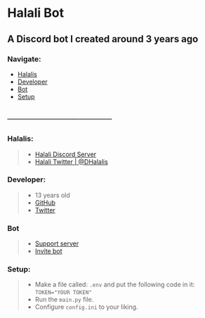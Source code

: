 # Halali Bot
## A Discord bot I created around 3 years ago

### Navigate:
+ [Halalis](https://github.com/Coraff/Halali-Bot/blob/main/README.md#halalis)
+ [Developer](https://github.com/Coraff/Halali-Bot/blob/main/README.md#developer)
+ [Bot](https://github.com/Coraff/Halali-Bot/blob/main/README.md#bot)
+ [Setup](https://github.com/Coraff/Halali-Bot/blob/main/README.md#setup)

## ────────────────

### Halalis:
> + [Halali Discord Server](https://discord.gg/JaFfdHwenU)
> + [Halali Twitter | @DHalalis](https://twitter.com/DHalalis)

### Developer:
> + 13 years old
> + [GitHub](https://twitter.com/Coraff)
> + [Twitter](https://twitter.com/Coraff_) 

### Bot
> + [Support server](https://discord.gg/JaFfdHwenU)
> + [Invite bot](https://discord.com/api/oauth2/authorize?client_id=798994173495083028&permissions=8&scope=bot)

### Setup:
> + Make a file called: `.env` and put the following code in it: `TOKEN="YOUR TOKEN"`
> + Run the `main.py` file.
> + Configure `config.ini` to your liking.
